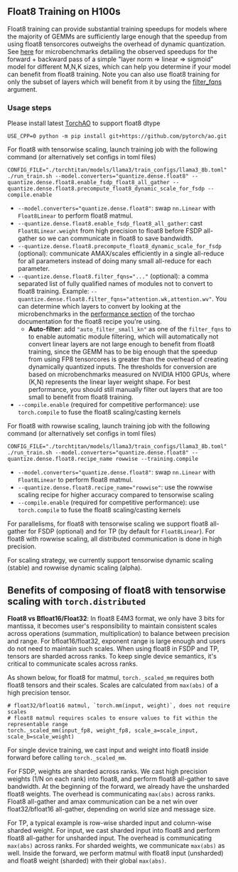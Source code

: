 ## Float8 Training on H100s

Float8 training can provide substantial training speedups for models where the majority of GEMMs are sufficiently large enough that the speedup from using float8 tensorcores outweighs the overhead of dynamic quantization. See [here](https://github.com/pytorch/ao/tree/main/torchao/float8#performance) for microbenchmarks detailing the observed speedups for the forward + backward pass of a simple "layer norm => linear => sigmoid" model for different M,N,K sizes, which can help you determine if your model can benefit from float8 training. Note you can also use float8 training for only the subset of layers which will benefit from it by using the [filter_fqns](https://github.com/pytorch/torchtitan/blob/3b85aa31fffc46ecbf785a57ee314a01614f572f/torchtitan/config_manager.py#L448) argument.

### Usage steps

Please install latest [TorchAO](https://github.com/pytorch/ao/tree/main/torchao/float8) to support float8 dtype
```
USE_CPP=0 python -m pip install git+https://github.com/pytorch/ao.git
```

For float8 with tensorwise scaling, launch training job with the following command (or alternatively set configs in toml files)
```
CONFIG_FILE="./torchtitan/models/llama3/train_configs/llama3_8b.toml" ./run_train.sh --model.converters="quantize.dense.float8" --quantize.dense.float8.enable_fsdp_float8_all_gather --quantize.dense.float8.precompute_float8_dynamic_scale_for_fsdp --compile.enable
```
* `--model.converters="quantize.dense.float8"`: swap `nn.Linear` with `Float8Linear` to perform float8 matmul.
* `--quantize.dense.float8.enable_fsdp_float8_all_gather`: cast `Float8Linear.weight` from high precision to float8 before FSDP all-gather so we can communicate in float8 to save bandwidth.
* `--quantize.dense.float8.precompute_float8_dynamic_scale_for_fsdp` (optional): communicate AMAX/scales efficiently in a single all-reduce for all parameters instead of doing many small all-reduce for each parameter.
* `--quantize.dense.float8.filter_fqns="..."` (optional): a comma separated list of fully qualified names of modules not to convert to float8 training. Example: `--quantize.dense.float8.filter_fqns="attention.wk,attention.wv"`. You can determine which layers to convert by looking at the microbenchmarks in the [performance section](https://github.com/pytorch/ao/tree/main/torchao/float8#performance) of the torchao documentation for the float8 recipe you're using.
    * **Auto-filter**: add `"auto_filter_small_kn"` as one of the `filter_fqns` to to enable automatic module filtering, which will automatically not convert linear layers are not large enough to benefit from float8 training, since the GEMM has to be big enough that the speedup from using FP8 tensorcores is greater than the overhead of creating dynamically quantized inputs. The thresholds for conversion are based on microbenchmarks measured on NVIDIA H100 GPUs, where (K,N) represents the linear layer weight shape. For best performance, you should still manually filter out layers that are too small to benefit from float8 training.
* `--compile.enable` (required for competitive performance): use `torch.compile` to fuse the float8 scaling/casting kernels

For float8 with rowwise scaling, launch training job with the following command (or alternatively set configs in toml files)
```
CONFIG_FILE="./torchtitan/models/llama3/train_configs/llama3_8b.toml" ./run_train.sh --model.converters="quantize.dense.float8" --quantize.dense.float8.recipe_name rowwise --training.compile
```
* `--model.converters="quantize.dense.float8"`: swap `nn.Linear` with `Float8Linear` to perform float8 matmul.
* `--quantize.dense.float8.recipe_name="rowwise"`: use the rowwise scaling recipe for higher accuracy compared to tensorwise scaling
* `--compile.enable` (required for competitive performance): use `torch.compile` to fuse the float8 scaling/casting kernels

For parallelisms, for float8 with tensorwise scaling we support float8 all-gather for FSDP (optional) and for TP (by default for `Float8Linear`). For float8 with rowwise scaling, all distributed communication is done in high precision.

For scaling strategy, we currently support tensorwise dynamic scaling (stable) and rowwise dynamic scaling (alpha).

## Benefits of composing of float8 with tensorwise scaling with `torch.distributed`
**Float8 vs Bfloat16/Float32**: In float8 E4M3 format, we only have 3 bits for mantissa, it becomes user's responsibility to maintain consistent scales across operations (summation, multiplication) to balance between precision and range. For bfloat16/float32, exponent range is large enough and users do not need to maintain such scales. When using float8 in FSDP and TP, tensors are sharded across ranks. To keep single device semantics, it's critical to communicate scales across ranks.

As shown below, for float8 for matmul, `torch._scaled_mm` requires both float8 tensors and their scales. Scales are calculated from `max(abs)` of a high precision tensor.
```
# float32/bfloat16 matmul, `torch.mm(input, weight)`, does not require scales
# float8 matmul requires scales to ensure values to fit within the representable range
torch._scaled_mm(input_fp8, weight_fp8, scale_a=scale_input, scale_b=scale_weight)
```

For single device training, we cast input and weight into float8 inside forward before calling `torch._scaled_mm`.

For FSDP, weights are sharded across ranks. We cast high precision weights (1/N on each rank) into float8, and perform float8 all-gather to save bandwidth. At the beginning of the forward, we already have the unsharded float8 weights. The overhead is communicating `max(abs)` across ranks. Float8 all-gather and amax communication can be a net win over float32/bfloat16 all-gather, depending on world size and message size.

For TP, a typical example is row-wise sharded input and column-wise sharded weight. For input, we cast sharded input into float8 and perform float8 all-gather for unsharded input. The overhead is communicating `max(abs)` across ranks. For sharded weights, we communicate `max(abs)` as well. Inside the forward, we perform matmul with float8 input (unsharded) and float8 weight (sharded) with their global `max(abs)`.
